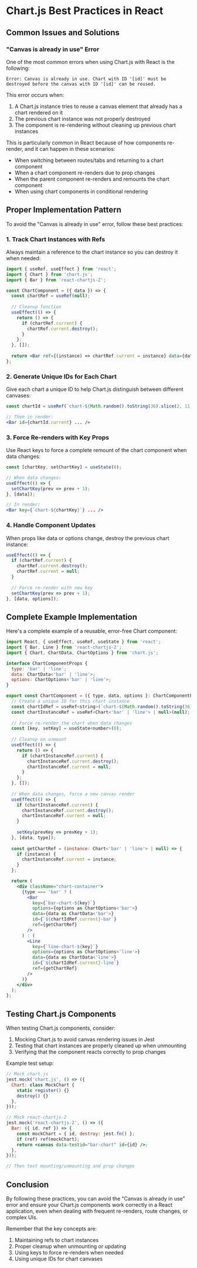 # Chart.js Best Practices in React

## Common Issues and Solutions

### "Canvas is already in use" Error

One of the most common errors when using Chart.js with React is the following:

```
Error: Canvas is already in use. Chart with ID '[id]' must be destroyed before the canvas with ID '[id]' can be reused.
```

This error occurs when:

1. A Chart.js instance tries to reuse a canvas element that already has a chart rendered on it
2. The previous chart instance was not properly destroyed
3. The component is re-rendering without cleaning up previous chart instances

This is particularly common in React because of how components re-render, and it can happen in these scenarios:

- When switching between routes/tabs and returning to a chart component
- When a chart component re-renders due to prop changes
- When the parent component re-renders and remounts the chart component
- When using chart components in conditional rendering

## Proper Implementation Pattern

To avoid the "Canvas is already in use" error, follow these best practices:

### 1. Track Chart Instances with Refs

Always maintain a reference to the chart instance so you can destroy it when needed:

```jsx
import { useRef, useEffect } from 'react';
import { Chart } from 'chart.js';
import { Bar } from 'react-chartjs-2';

const ChartComponent = ({ data }) => {
  const chartRef = useRef(null);
  
  // Cleanup function
  useEffect(() => {
    return () => {
      if (chartRef.current) {
        chartRef.current.destroy();
      }
    };
  }, []);
  
  return <Bar ref={(instance) => chartRef.current = instance} data={data} />;
};
```

### 2. Generate Unique IDs for Each Chart

Give each chart a unique ID to help Chart.js distinguish between different canvases:

```jsx
const chartId = useRef(`chart-${Math.random().toString(36).slice(2, 11)}`);

// Then in render:
<Bar id={chartId.current} ... />
```

### 3. Force Re-renders with Key Props

Use React keys to force a complete remount of the chart component when data changes:

```jsx
const [chartKey, setChartKey] = useState(0);

// When data changes:
useEffect(() => {
  setChartKey(prev => prev + 1);
}, [data]);

// In render:
<Bar key={`chart-${chartKey}`} ... />
```

### 4. Handle Component Updates

When props like data or options change, destroy the previous chart instance:

```jsx
useEffect(() => {
  if (chartRef.current) {
    chartRef.current.destroy();
    chartRef.current = null;
  }
  
  // Force re-render with new key
  setChartKey(prev => prev + 1);
}, [data, options]);
```

## Complete Example Implementation

Here's a complete example of a reusable, error-free Chart component:

```jsx
import React, { useEffect, useRef, useState } from 'react';
import { Bar, Line } from 'react-chartjs-2';
import { Chart, ChartData, ChartOptions } from 'chart.js';

interface ChartComponentProps {
  type: 'bar' | 'line';
  data: ChartData<'bar' | 'line'>;
  options: ChartOptions<'bar' | 'line'>;
}

export const ChartComponent = ({ type, data, options }: ChartComponentProps) => {
  // Create a unique ID for this chart instance
  const chartIdRef = useRef<string>(`chart-${Math.random().toString(36).slice(2, 11)}`);
  const chartInstanceRef = useRef<Chart<'bar' | 'line'> | null>(null);
  
  // Force re-render the chart when data changes
  const [key, setKey] = useState<number>(0);
  
  // Cleanup on unmount
  useEffect(() => {
    return () => {
      if (chartInstanceRef.current) {
        chartInstanceRef.current.destroy();
        chartInstanceRef.current = null;
      }
    };
  }, []);
  
  // When data changes, force a new canvas render
  useEffect(() => {
    if (chartInstanceRef.current) {
      chartInstanceRef.current.destroy();
      chartInstanceRef.current = null;
    }
    
    setKey(prevKey => prevKey + 1);
  }, [data, type]);
  
  const getChartRef = (instance: Chart<'bar' | 'line'> | null) => {
    if (instance) {
      chartInstanceRef.current = instance;
    }
  };

  return (
    <div className="chart-container">
      {type === 'bar' ? (
        <Bar 
          key={`bar-chart-${key}`}
          options={options as ChartOptions<'bar'>} 
          data={data as ChartData<'bar'>}
          id={`${chartIdRef.current}-bar`}
          ref={getChartRef}
        />
      ) : (
        <Line 
          key={`line-chart-${key}`}
          options={options as ChartOptions<'line'>} 
          data={data as ChartData<'line'>}
          id={`${chartIdRef.current}-line`}
          ref={getChartRef}
        />
      )}
    </div>
  );
};
```

## Testing Chart.js Components

When testing Chart.js components, consider:

1. Mocking Chart.js to avoid canvas rendering issues in Jest
2. Testing that chart instances are properly cleaned up when unmounting
3. Verifying that the component reacts correctly to prop changes

Example test setup:

```jsx
// Mock chart.js
jest.mock('chart.js', () => ({
  Chart: class MockChart {
    static register() {}
    destroy() {}
  },
}));

// Mock react-chartjs-2
jest.mock('react-chartjs-2', () => ({
  Bar: ({ id, ref }) => {
    const mockChart = { id, destroy: jest.fn() };
    if (ref) ref(mockChart);
    return <canvas data-testid="bar-chart" id={id} />;
  },
}));

// Then test mounting/unmounting and prop changes
```

## Conclusion

By following these practices, you can avoid the "Canvas is already in use" error and ensure your Chart.js components work correctly in a React application, even when dealing with frequent re-renders, route changes, or complex UIs.

Remember that the key concepts are:
1. Maintaining refs to chart instances
2. Proper cleanup when unmounting or updating
3. Using keys to force re-renders when needed
4. Using unique IDs for chart canvases 